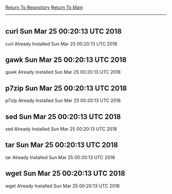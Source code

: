 [Return To Repository](https://github.com/deathbybandaid/piholeparser/)
[Return To Main](https://github.com/deathbybandaid/piholeparser/blob/master/RecentRunLogs/Mainlog.md)
____________________________________
# 
## curl Sun Mar 25 00:20:13 UTC 2018
curl Already Installed Sun Mar 25 00:20:13 UTC 2018
## gawk Sun Mar 25 00:20:13 UTC 2018
gawk Already Installed Sun Mar 25 00:20:13 UTC 2018
## p7zip Sun Mar 25 00:20:13 UTC 2018
p7zip Already Installed Sun Mar 25 00:20:13 UTC 2018
## sed Sun Mar 25 00:20:13 UTC 2018
sed Already Installed Sun Mar 25 00:20:13 UTC 2018
## tar Sun Mar 25 00:20:13 UTC 2018
tar Already Installed Sun Mar 25 00:20:13 UTC 2018
## wget Sun Mar 25 00:20:13 UTC 2018
wget Already Installed Sun Mar 25 00:20:13 UTC 2018
